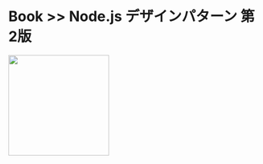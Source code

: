 # Book >> Node.js デザインパターン 第2版

<img src="https://cover.openbd.jp/9784873118734.jpg" style="width: 200px"/>